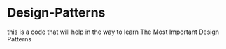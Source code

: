 # Design-Patterns
this is a code that will help in the way to learn The Most Important Design Patterns

